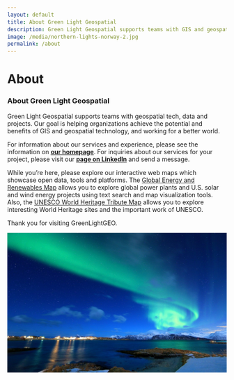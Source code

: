 ```yaml
---
layout: default
title: About Green Light Geospatial
description: Green Light Geospatial supports teams with GIS and geospatial technology, data and projects.
image: /media/northern-lights-norway-2.jpg
permalink: /about
---
```


# About
### About Green Light Geospatial
Green Light Geospatial supports teams with geospatial tech, data and projects. Our goal is helping organizations achieve the potential and benefits of GIS and geospatial technology, and working for a better world.

For information about our services and experience, please see the information on [**our homepage**](https://greenlightgeo.github.io).  For inquiries about our services for your project, please visit our [**page on LinkedIn**](https://www.linkedin.com/company/green-light-geospatial) and send a message.

While you’re here, please explore our interactive web maps which showcase open data, tools and platforms. 
The [Global Energy and Renewables Map](https://greenlightgeo.github.io/energy-map) allows you to explore global power plants and U.S. solar and wind energy projects using text search and map visualization tools. 
Also, the [UNESCO World Heritage Tribute Map](https://greenlightgeo.github.io/unesco-map) allows you to explore interesting World Heritage sites and the important work of UNESCO.

Thank you for visiting GreenLightGEO.

<img src="media/northern-lights-norway-2.jpg" alt="Northern Lights Norway" width="900">
